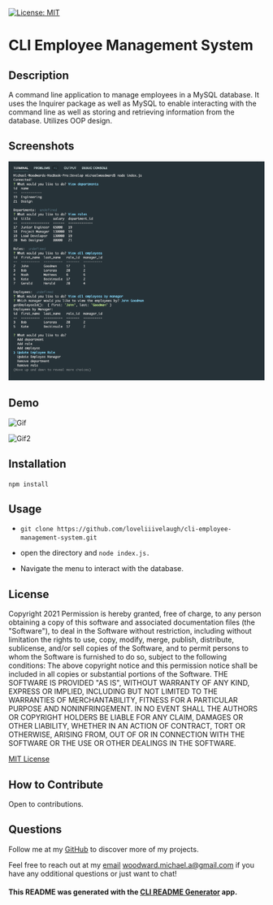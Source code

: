 [![License: MIT](https://img.shields.io/badge/License-MIT-yellow.svg)](https://opensource.org/licenses/MIT)

# CLI Employee Management System

## Description

A command line application to manage employees in a MySQL database. It uses the Inquirer package as well as MySQL to enable interacting with the command line as well as storing and retrieving information from the database. Utilizes OOP design.

## Screenshots

![Screenshot](/assets/images/screenshot.png)
## Demo

![Gif](/assets/images/gif.gif)

![Gif2](/assets/images/gif2.gif)
## Installation

`npm install`

## Usage

* `git clone https://github.com/loveliiivelaugh/cli-employee-management-system.git`

* open the directory and `node index.js.`

* Navigate the menu to interact with the database.

## License

Copyright 2021
Permission is hereby granted, free of charge, to any person obtaining a copy of this software and associated documentation files (the "Software"), to deal in the Software without restriction, including without limitation the rights to use, copy, modify, merge, publish, distribute, sublicense, and/or sell copies of the Software, and to permit persons to whom the Software is furnished to do so, subject to the following conditions:
The above copyright notice and this permission notice shall be included in all copies or substantial portions of the Software.
THE SOFTWARE IS PROVIDED "AS IS", WITHOUT WARRANTY OF ANY KIND, EXPRESS OR IMPLIED, INCLUDING BUT NOT LIMITED TO THE WARRANTIES OF MERCHANTABILITY, FITNESS FOR A PARTICULAR PURPOSE AND NONINFRINGEMENT. IN NO EVENT SHALL THE AUTHORS OR COPYRIGHT HOLDERS BE LIABLE FOR ANY CLAIM, DAMAGES OR OTHER LIABILITY, WHETHER IN AN ACTION OF CONTRACT, TORT OR OTHERWISE, ARISING FROM, OUT OF OR IN CONNECTION WITH THE SOFTWARE OR THE USE OR OTHER DEALINGS IN THE SOFTWARE.

[MIT License](https://www.mit.edu/~amini/LICENSE.md)

## How to Contribute

Open to contributions.

## Questions

Follow me at my [GitHub](https://github.com/loveliiivelaugh) to discover more of my projects.

Feel free to reach out at my [email](woodward.michael.a@gmail.com) woodward.michael.a@gmail.com if you have any odditional questions or just want to chat!


#### This README was generated with the [CLI README Generator](https://github.com/loveliiivelaugh/nu-hw9-cli-readme-generator) app.

